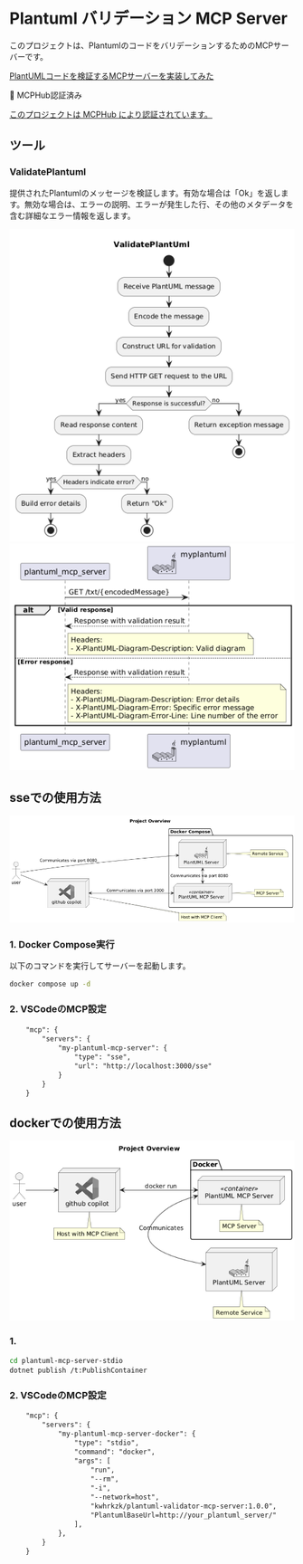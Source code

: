 # Plantuml バリデーション MCP Server

このプロジェクトは、PlantumlのコードをバリデーションするためのMCPサーバーです。

[PlantUMLコードを検証するMCPサーバーを実装してみた](https://qiita.com/kwhrkzk/items/a7ae51aa2e00406b9c8f)

🏅 MCPHub認証済み

[このプロジェクトは MCPHub により認証されています。](https://mcphub.com/mcp-servers/kwhrkzk/plantuml-validator-mcp-server)

## ツール
### ValidatePlantuml
提供されたPlantumlのメッセージを検証します。有効な場合は「Ok」を返します。無効な場合は、エラーの説明、エラーが発生した行、その他のメタデータを含む詳細なエラー情報を返します。

![validatePlantuml](./docs/ValidatePlantUml.png)
![sequence](./docs/sequence.png)

## sseでの使用方法

![overview-sse](./docs/overview-sse.png)

### 1. Docker Compose実行
以下のコマンドを実行してサーバーを起動します。

```bash
docker compose up -d
```

### 2. VSCodeのMCP設定

```json: settings.json
    "mcp": {
        "servers": {
            "my-plantuml-mcp-server": {
                "type": "sse",
                "url": "http://localhost:3000/sse"
            }
        }
    }
```
## dockerでの使用方法

![overview-docker](./docs/overview-docker.png)
### 1. 
```bash
cd plantuml-mcp-server-stdio
dotnet publish /t:PublishContainer
```

### 2. VSCodeのMCP設定

```json: settings.json
    "mcp": {
        "servers": {
            "my-plantuml-mcp-server-docker": {
                "type": "stdio",
                "command": "docker",
                "args": [
                    "run",
                    "--rm",
                    "-i",
                    "--network=host",
                    "kwhrkzk/plantuml-validator-mcp-server:1.0.0",
                    "PlantumlBaseUrl=http://your_plantuml_server/"
                ],
            },
        }
    }
```